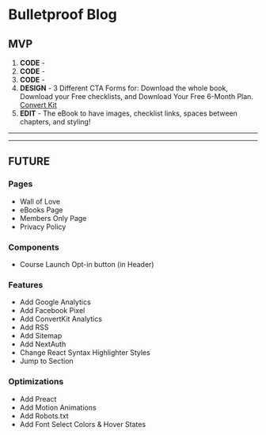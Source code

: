 # Bulletproof Blog

## MVP

1. **CODE** -
2. **CODE** -
3. **CODE** -
4. **DESIGN** - 3 Different CTA Forms for: Download the whole book, Download your Free checklists, and Download Your Free 6-Month Plan. [Convert Kit](https://app.convertkit.com/forms/designers/2853063/edit)
5. **EDIT** - The eBook to have images, checklist links, spaces between chapters, and styling!

---

---

## FUTURE

### Pages

- Wall of Love
- eBooks Page
- Members Only Page
- Privacy Policy

### Components

- Course Launch Opt-in button (in Header)

### Features

- Add Google Analytics
- Add Facebook Pixel
- Add ConvertKit Analytics
- Add RSS
- Add Sitemap
- Add NextAuth
- Change React Syntax Highlighter Styles
- Jump to Section

### Optimizations

- Add Preact
- Add Motion Animations
- Add Robots.txt
- Add Font Select Colors & Hover States
